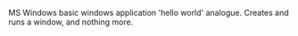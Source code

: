 MS Windows basic windows application 'hello world' analogue.Creates and runs a window, and nothing more.